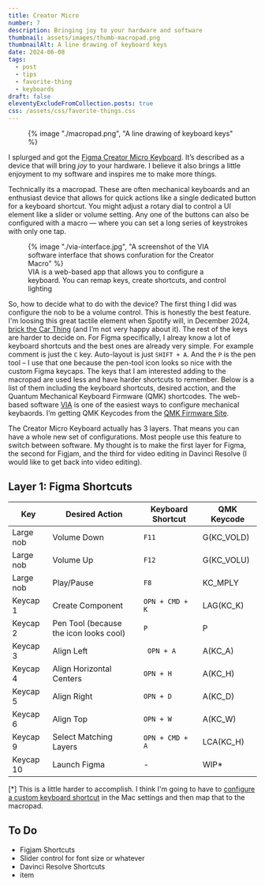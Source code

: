 ```yaml
---
title: Creator Micro
number: 7
description: Bringing joy to your hardware and software
thumbnail: assets/images/thumb-macropad.png
thumbnailAlt: A line drawing of keyboard keys 
date: 2024-06-08
tags:
  - post
  - tips
  - favorite-thing
  - keyboards
draft: false
eleventyExcludeFromCollection.posts: true
css: /assets/css/favorite-things.css
---
```


<figure class="sketch">
  {% image "./macropad.png", "A line drawing of keyboard keys" %}
<figcaption></figcaption>
</figure>

I splurged and got the [Figma Creator Micro Keyboard](https://store.figma.com/products/figma-creator-micro-keyboard). It’s described as a device that will bring *joy* to your hardware. I believe it also brings a little enjoyment to my software and inspires me to make more things. 

Technically its a macropad. These are often mechanical keyboards and an enthusiast device that allows for quick actions like a single dedicated button for a keyboard shortcut. You might adjust a rotary dial to control a UI element like a slider or volume setting. Any one of the buttons can also be configured with a macro &mdash; where you can set a long series of keystrokes with only one tap. 

<figure>
  {% image "./via-interface.jpg", "A screenshot of the VIA software interface that shows confuration for the Creator Macro" %}
<figcaption>VIA is a web-based app that allows you to configure a keyboard. You can remap keys, create shortcuts, and control lighting</figcation>
</figure>

So, how to decide what to do with the device? The first thing I did was configure the nob to be a volume control. This is honestly the best feature. I'm loosing this great tactile element when Spotify will, in December 2024, [brick the Car Thing](../car-thing/) (and I’m not very happy about it). The rest of the keys are harder to decide on. For Figma specifically, I alreay know a lot of keyboard shortcuts and the best ones are already very simple. For example comment is just the <code>C</code> key. Auto-layout is just <code>SHIFT + A</code>. And the <code>P</code> is the pen tool – I use that one because the pen-tool icon looks so nice with the custom Figma keycaps. The keys that I am interested adding to the macropad are used less and have harder shortcuts to remember. Below is a list of them including the keyboard shortcuts, desired acction, and the Quantum Mechanical Keyboard Firmware (QMK) shortcodes. The web-based software [VIA](https://www.caniusevia.com/) is one of the easiest ways to configure mechanical keybaords. I’m getting QMK Keycodes from the [QMK Firmware Site](https://docs.qmk.fm/keycodes_basic).

The Creator Micro Keyboard actually has 3 layers. That means you can have a whole new set of configurations. Most people use this feature to switch between software. My thought is to make the first layer for Figma, the second for Figjam, and the third for video editing in Davinci Resolve (I would like to get back into video editing).

## Layer 1: Figma Shortcuts 

| Key| Desired Action | Keyboard Shortcut | QMK Keycode|
|----------|------------|-----------|-----------|
| Large nob| Volume Down| <code>F11</code>| G(KC_VOLD)|
| Large nob| Volume Up  | <code>F12</code>| G(KC_VOLU)|
| Large nob| Play/Pause | <code>F8</code> | KC_MPLY   |
| Keycap 1 | Create Component | <code>OPN + CMD + K</code> |LAG(KC_K)   |
| Keycap 2 | Pen Tool (because the icon looks cool) | <code>P</code> | P   |
| Keycap 3 | Align Left |<code> OPN + A</code> | A(KC_A)   |
| Keycap 4 | Align Horizontal Centers | <code>OPN + H</code> | A(KC_H)   |
| Keycap 5 | Align Right |  <code>OPN + D</code> | A(KC_D)   |
| Keycap 6 | Align Top |  <code>OPN + W</code> | A(KC_W)   |
| Keycap 9 | Select Matching Layers | <code>OPN + CMD + A</code> | LCA(KC_H)   |
| Keycap 10| Launch Figma | -   | WIP*|

[*] This is a little harder to accomplish. I think I'm going to have to [configure a custom keyboard shortcut](https://support.apple.com/guide/mac-help/create-keyboard-shortcuts-for-apps-mchlp2271/mac) in the Mac settings and then map that to the macropad.

## To Do
- Figjam Shortcuts
- Slider control for font size or whatever
- Davinci Resolve Shortcuts
- item

